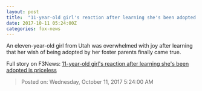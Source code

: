 ```yaml
---
layout: post
title:  "11-year-old girl's reaction after learning she's been adopted is priceless"
date: 2017-10-11 05:24:00Z
categories: fox-news
---
```


An eleven-year-old girl from Utah was overwhelmed with joy after learning that her wish of being adopted by her foster parents finally came true.


Full story on F3News: [11-year-old girl's reaction after learning she's been adopted is priceless](http://www.f3nws.com/n/r33QjF)

> Posted on: Wednesday, October 11, 2017 5:24:00 AM
